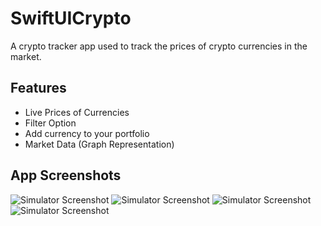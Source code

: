 # SwiftUICrypto

A crypto tracker app used to track the prices of crypto currencies in the market.

## Features
- Live Prices of Currencies
- Filter Option
- Add currency to your portfolio
- Market Data (Graph Representation)

## App Screenshots
![Simulator Screenshot](https://github.com/PulkitDhirana1211/SwiftUICrypto/assets/54793200/2f62e81d-dede-4e8a-8b3c-8d423b4f611b)
![Simulator Screenshot](https://github.com/PulkitDhirana1211/SwiftUICrypto/assets/54793200/344dc99d-0290-4147-93ec-e734e76167f7)
![Simulator Screenshot](https://github.com/PulkitDhirana1211/SwiftUICrypto/assets/54793200/57fc037f-2942-4395-b83d-6e839baf7e5b)
![Simulator Screenshot](https://github.com/PulkitDhirana1211/SwiftUICrypto/assets/54793200/afffe2b7-1e4e-4f6b-8088-28ab691253f1)



